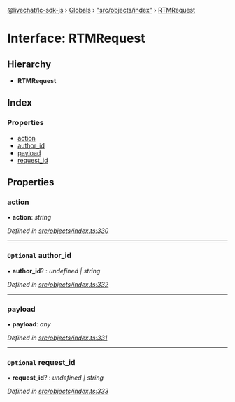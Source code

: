 [@livechat/lc-sdk-js](../README.md) › [Globals](../globals.md) › ["src/objects/index"](../modules/_src_objects_index_.md) › [RTMRequest](_src_objects_index_.rtmrequest.md)

# Interface: RTMRequest

## Hierarchy

* **RTMRequest**

## Index

### Properties

* [action](_src_objects_index_.rtmrequest.md#action)
* [author_id](_src_objects_index_.rtmrequest.md#optional-author_id)
* [payload](_src_objects_index_.rtmrequest.md#payload)
* [request_id](_src_objects_index_.rtmrequest.md#optional-request_id)

## Properties

###  action

• **action**: *string*

*Defined in [src/objects/index.ts:330](https://github.com/livechat/lc-sdk-js/blob/21d7a55/src/objects/index.ts#L330)*

___

### `Optional` author_id

• **author_id**? : *undefined | string*

*Defined in [src/objects/index.ts:332](https://github.com/livechat/lc-sdk-js/blob/21d7a55/src/objects/index.ts#L332)*

___

###  payload

• **payload**: *any*

*Defined in [src/objects/index.ts:331](https://github.com/livechat/lc-sdk-js/blob/21d7a55/src/objects/index.ts#L331)*

___

### `Optional` request_id

• **request_id**? : *undefined | string*

*Defined in [src/objects/index.ts:333](https://github.com/livechat/lc-sdk-js/blob/21d7a55/src/objects/index.ts#L333)*
